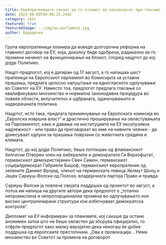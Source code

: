 ```yaml
---
title: Европратениците сакаат да се откажат од консензусот при гласањето во ЕУ
date: 2023-09-03T09:08:23.244Z
category: свет
featured: true
featuredImage: ../img/eu-parlament.jpg
author: Вардарски
---
```

Група европратеници планира да воведе долгорочна реформа на главниот договор на ЕУ, која, доколку биде одобрена, радикално ќе го промени начинот на функционирање на блокот, според нацртот до кој дојде Политико.

Нацрт-предлогот, кој е датиран од 17 август, а го напишаа шест пратеници на Европскиот парламент во Комисијата за уставни прашања, предлага целосно напуштање на едногласното одлучување во Советот на ЕУ. Наместо тоа, предлогот предлага гласање со квалификувано мнозинство и нормална законодавна процедура во повеќе области, вклучително и одбраната, оданочувањето и надворешната политика.

Нацртот, исто така, предлага преименување на Европската комисија во „Европска извршна власт“ и драстично проширување на овластувањата на Парламентот, како и давање на институциите на ЕУ ексклузивна надлежност - или право да преговараат во име на нивните членки - да донесуваат одлуки за прашања поврзани со животната средина и климата.

Нацртот, до кој дојде Политико, беше потпишан од фламанскиот белгиски Отворен член на либералите и демократите Ги Верхофштат, германскиот демохристијанин Свен Симон, германскиот социјалдемократ Габриеле Бишоф, германскиот европратеник од зелените Даниел Фројнд, членот на германската левица Хелмут Шолц и Јацек Сариуш-Волски од Полска. владејачката партија Право и правда

Сариуш-Волски ја повлече својата поддршка од проектот во август, а потоа им напиша на другите автори дека предлогот е „тотално непромислена и непропорционална промена во одлучувањето кон високо централизирани структури кои избегнуваат демократска контрола“.

Дипломат на ЕУ информиран за плановите, кој сакаше да остане анонимен затоа што не беше овластен да зборува официјално, го отфрли предлогот како малку веројатно дека некогаш ќе добие поддршка од европските престолнини. „Ова е провокација... Нема мнозинство во Советот за промена на договорот.